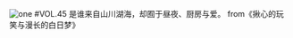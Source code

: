![one](http://image.wufazhuce.com/Fvb8KRSaGn7eGNc1-VSGL9lnhEyv)
#VOL.45
是谁来自山川湖海，却囿于昼夜、厨房与爱。 from《揪心的玩笑与漫长的白日梦》